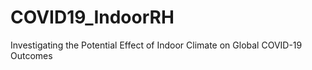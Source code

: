 # COVID19_IndoorRH
Investigating the Potential Effect of Indoor Climate on Global COVID-19 Outcomes
